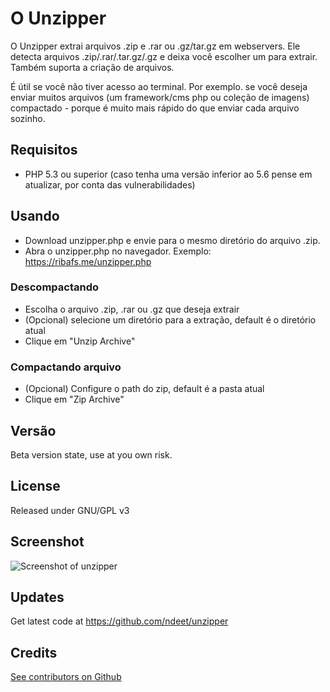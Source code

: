 # O Unzipper

O Unzipper extrai arquivos .zip e .rar ou .gz/tar.gz em webservers. Ele detecta arquivos .zip/.rar/.tar.gz/.gz e deixa você escolher um para extrair. Também suporta a criação de arquivos.

É útil se você não tiver acesso ao terminal. Por exemplo. se você deseja enviar muitos arquivos (um framework/cms php ou coleção de imagens) compactado - porque é muito mais rápido do que enviar cada arquivo sozinho.

## Requisitos

- PHP 5.3 ou superior (caso tenha uma versão inferior ao 5.6 pense em atualizar, por conta das vulnerabilidades)

## Usando

- Download unzipper.php e envie para o mesmo diretório do arquivo .zip.
- Abra o unzipper.php no navegador. Exemplo: https://ribafs.me/unzipper.php

### Descompactando

- Escolha o arquivo .zip, .rar ou .gz que deseja extrair
- (Opcional) selecione um diretório para a extração, default é o diretório atual
- Clique em "Unzip Archive"

### Compactando arquivo

- (Opcional) Configure o path do zip, default é a pasta atual
- Clique em "Zip Archive"

## Versão

Beta version state, use at you own risk.

## License

Released under GNU/GPL v3

## Screenshot   
![Screenshot of unzipper](https://cloud.githubusercontent.com/assets/1136761/17080297/1bccbd60-512a-11e6-89cb-c6c112270154.png)

## Updates

Get latest code at https://github.com/ndeet/unzipper

## Credits   
[See contributors on Github](https://github.com/ndeet/unzipper/graphs/contributors)  


